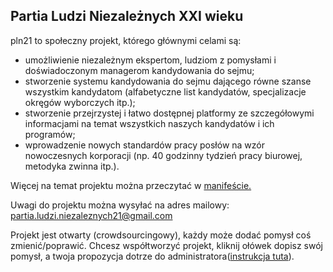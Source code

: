 ## Partia Ludzi Niezależnych XXI wieku
pln21 to społeczny projekt, którego głównymi celami są:

- umożliwienie niezależnym ekspertom, ludziom z pomysłami i doświadoczonym managerom kandydowania do sejmu;
- stworzenie systemu kandydowania do sejmu dającego równe szanse wszystkim kandydatom (alfabetyczne list kandydatów, specjalizacje okręgów wyborczych itp.);
- stworzenie przejrzystej i łatwo dostępnej platformy ze szczegółowymi informacjami
 na temat wszystkich naszych kandydatów i ich programów;
- wprowadzenie nowych standardów pracy posłów na wzór nowoczesnych korporacji (np. 40 godzinny tydzień pracy biurowej, metodyka zwinna itp.).

Więcej na temat projektu można przeczytać w [manifeście.](https://github.com/PartiaLudziNiezaleznych21/PLN21/blob/master/Manifest.md)

Uwagi do projektu można wysyłać na adres mailowy: partia.ludzi.niezaleznych21@gmail.com

Projekt jest otwarty (crowdsourcingowy), każdy może dodać pomysł coś zmienić/poprawić. Chcesz współtworzyć projekt, kliknij ołówek dopisz swój pomysł, a twoja propozycja dotrze do administratora([instrukcja tuta](https://github.com/PartiaLudziNiezaleznych21/PLN21/blob/master/JakEdytowacPliki.md)).
